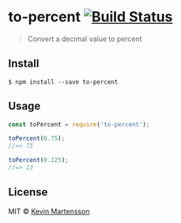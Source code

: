# to-percent [![Build Status](https://travis-ci.org/kevva/to-percent.svg?branch=master)](https://travis-ci.org/kevva/to-percent)

> Convert a decimal value to percent


## Install

```
$ npm install --save to-percent
```


## Usage

```js
const toPercent = require('to-percent');

toPercent(0.75);
//=> 75

toPercent(0.125);
//=> 13
```


## License

MIT © [Kevin Martensson](http://github.com/kevva)

